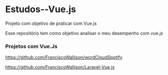 # Estudos--Vue.js
Projeto com objetivo de praticar com Vue.js

Esse repositório tem como objetivo analisar o meu desempenho com vue.js

### Projetos com Vue.Js

https://github.com/FranciscoWallison/wordCloudSpotify

https://github.com/FranciscoWallison/Laravel-Vue.js
